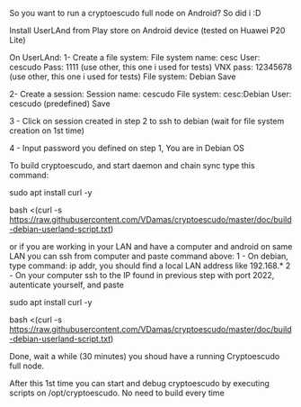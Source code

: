 So you want to run a cryptoescudo full node on Android? So did i :D

Install UserLAnd from Play store on Android device (tested on Huawei P20 Lite)


On UserLAnd:
 1- Create a file system:
  File system name: cesc
  User: cescudo
  Pass: 1111 (use other, this one i used for tests)
  VNX pass: 12345678 (use other, this one i used for tests)
  File system: Debian
  Save 
  
 2- Create a session:
  Session name: cescudo
  File system: cesc:Debian
  User: cescudo (predefined)
  Save
  
 3 - Click on session created in step 2 to ssh to debian (wait for file system creation on 1st time)
 
 4 - Input password you defined on step 1, You are in Debian OS
 
To build cryptoescudo, and start daemon and chain sync type this command:

 sudo apt install curl -y
 
 bash <(curl -s https://raw.githubusercontent.com/VDamas/cryptoescudo/master/doc/build-debian-userland-script.txt)
 
or if you are working in your LAN and have a computer and android on same LAN you can ssh from computer and paste command above:
 1 - On debian, type command: ip addr, you should find a local LAN address like 192.168.* 
 2 - On your computer ssh to the IP found in previous step with port 2022, autenticate yourself, and paste 
 
 sudo apt install curl -y
 
 bash <(curl -s https://raw.githubusercontent.com/VDamas/cryptoescudo/master/doc/build-debian-userland-script.txt)
 
Done, wait a while (30 minutes) you shoud have a running Cryptoescudo full node.

After this 1st time you can start and debug cryptoescudo by executing scripts on /opt/cryptoescudo. 
No need to build every time


